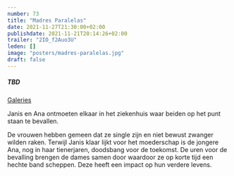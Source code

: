 ```yaml
---
number: 73
title: "Madres Paralelas"
date: 2021-11-27T21:30:00+02:00
publishdate: 2021-11-21T20:14:26+02:00
trailer: "2IO_f2Auo3U"
leden: []
image: "posters/madres-paralelas.jpg"
draft: false
---
```


##### TBD

[Galeries](https://galeries.be/nl/madres-paralelas/)

Janis en Ana ontmoeten elkaar in het ziekenhuis waar beiden op het punt staan te bevallen.
<!--more-->
De vrouwen hebben gemeen dat ze single zijn en niet bewust zwanger wilden raken.
Terwijl Janis klaar lijkt voor het moederschap is de jongere Ana, nog in haar tienerjaren,
doodsbang voor de toekomst. De uren voor de bevalling brengen de dames samen door waardoor
ze op korte tijd een hechte band scheppen. Deze heeft een impact op hun verdere levens.
